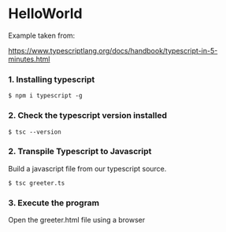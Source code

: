 # HelloWorld

Example taken from:

https://www.typescriptlang.org/docs/handbook/typescript-in-5-minutes.html

### 1. Installing typescript

```shell
$ npm i typescript -g
```

### 2. Check the typescript version installed

```shell
$ tsc --version
```

### 2. Transpile Typescript to Javascript

Build a javascript file from our typescript source.

```shell
$ tsc greeter.ts
```

### 3. Execute the program

Open the greeter.html file using a browser

